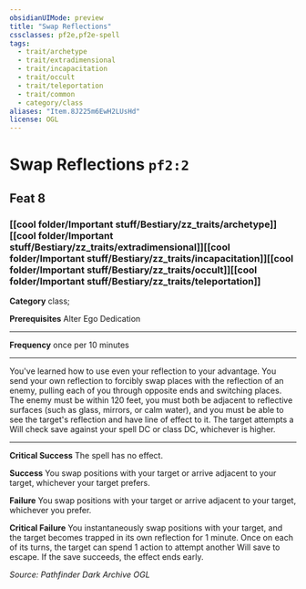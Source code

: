 ```yaml
---
obsidianUIMode: preview
title: "Swap Reflections"
cssclasses: pf2e,pf2e-spell
tags:
  - trait/archetype
  - trait/extradimensional
  - trait/incapacitation
  - trait/occult
  - trait/teleportation
  - trait/common
  - category/class
aliases: "Item.8J225m6EwH2LUsHd"
license: OGL
---
```

# Swap Reflections `pf2:2`
## Feat 8
### [[cool folder/Important stuff/Bestiary/zz_traits/archetype]][[cool folder/Important stuff/Bestiary/zz_traits/extradimensional]][[cool folder/Important stuff/Bestiary/zz_traits/incapacitation]][[cool folder/Important stuff/Bestiary/zz_traits/occult]][[cool folder/Important stuff/Bestiary/zz_traits/teleportation]]

**Category** class; 



**Prerequisites** Alter Ego Dedication
* * *
**Frequency** once per 10 minutes

* * *

You've learned how to use even your reflection to your advantage. You send your own reflection to forcibly swap places with the reflection of an enemy, pulling each of you through opposite ends and switching places. The enemy must be within 120 feet, you must both be adjacent to reflective surfaces (such as glass, mirrors, or calm water), and you must be able to see the target's reflection and have line of effect to it. The target attempts a Will check save against your spell DC or class DC, whichever is higher.

* * *

**Critical Success** The spell has no effect.

**Success** You swap positions with your target or arrive adjacent to your target, whichever your target prefers.

**Failure** You swap positions with your target or arrive adjacent to your target, whichever you prefer.

**Critical Failure** You instantaneously swap positions with your target, and the target becomes trapped in its own reflection for 1 minute. Once on each of its turns, the target can spend 1 action to attempt another Will save to escape. If the save succeeds, the effect ends early.

*Source: Pathfinder Dark Archive*
*OGL*